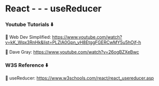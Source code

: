 # React - - - useReducer

### Youtube Tutorials ⬇️

🚀 Web Dev Simplified: https://www.youtube.com/watch?v=kK_Wqx3RnHk&list=PLZlA0Gpn_vH8EtggFGERCwMY5u5hOjf-h

🚀 Dave Gray: https://www.youtube.com/watch?v=26ogBZXeBwc

### W3S Reference ⬇️

🚀 useReducer: https://www.w3schools.com/react/react_usereducer.asp


